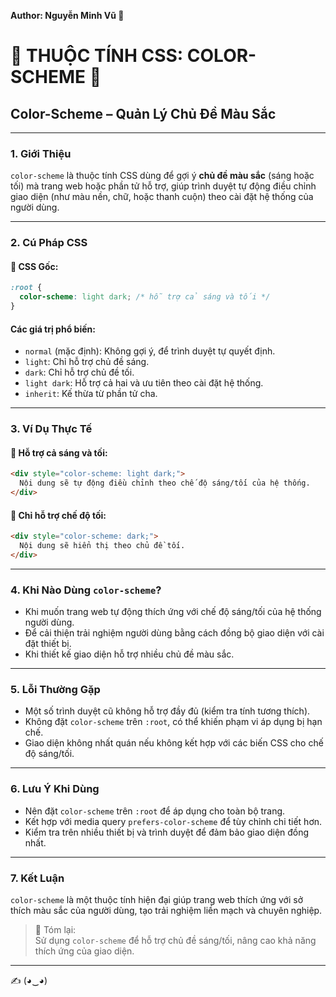 **Author: Nguyễn Minh Vũ 🌟**

# 🌈 THUỘC TÍNH CSS: COLOR-SCHEME 🌈

## Color-Scheme – Quản Lý Chủ Đề Màu Sắc

---

### 1. **Giới Thiệu**

`color-scheme` là thuộc tính CSS dùng để gợi ý **chủ đề màu sắc** (sáng hoặc tối) mà trang web hoặc phần tử hỗ trợ, giúp trình duyệt tự động điều chỉnh giao diện (như màu nền, chữ, hoặc thanh cuộn) theo cài đặt hệ thống của người dùng.

---

### 2. **Cú Pháp CSS**

#### 📌 CSS Gốc:

```css
:root {
  color-scheme: light dark; /* hỗ trợ cả sáng và tối */
}
```

#### Các giá trị phổ biến:
- `normal` (mặc định): Không gợi ý, để trình duyệt tự quyết định.
- `light`: Chỉ hỗ trợ chủ đề sáng.
- `dark`: Chỉ hỗ trợ chủ đề tối.
- `light dark`: Hỗ trợ cả hai và ưu tiên theo cài đặt hệ thống.
- `inherit`: Kế thừa từ phần tử cha.

---

### 3. **Ví Dụ Thực Tế**

#### 🔹 Hỗ trợ cả sáng và tối:

```html
<div style="color-scheme: light dark;">
  Nội dung sẽ tự động điều chỉnh theo chế độ sáng/tối của hệ thống.
</div>
```

#### 🔹 Chỉ hỗ trợ chế độ tối:

```html
<div style="color-scheme: dark;">
  Nội dung sẽ hiển thị theo chủ đề tối.
</div>
```

---

### 4. **Khi Nào Dùng `color-scheme`?**

- Khi muốn trang web tự động thích ứng với chế độ sáng/tối của hệ thống người dùng.
- Để cải thiện trải nghiệm người dùng bằng cách đồng bộ giao diện với cài đặt thiết bị.
- Khi thiết kế giao diện hỗ trợ nhiều chủ đề màu sắc.

---

### 5. **Lỗi Thường Gặp**

- Một số trình duyệt cũ không hỗ trợ đầy đủ (kiểm tra tính tương thích).
- Không đặt `color-scheme` trên `:root`, có thể khiến phạm vi áp dụng bị hạn chế.
- Giao diện không nhất quán nếu không kết hợp với các biến CSS cho chế độ sáng/tối.

---

### 6. **Lưu Ý Khi Dùng**

- Nên đặt `color-scheme` trên `:root` để áp dụng cho toàn bộ trang.
- Kết hợp với media query `prefers-color-scheme` để tùy chỉnh chi tiết hơn.
- Kiểm tra trên nhiều thiết bị và trình duyệt để đảm bảo giao diện đồng nhất.

---

### 7. **Kết Luận**

`color-scheme` là một thuộc tính hiện đại giúp trang web thích ứng với sở thích màu sắc của người dùng, tạo trải nghiệm liền mạch và chuyên nghiệp.

> 📝 Tóm lại:  
> Sử dụng `color-scheme` để hỗ trợ chủ đề sáng/tối, nâng cao khả năng thích ứng của giao diện.

---

✍️ (◕‿◕)